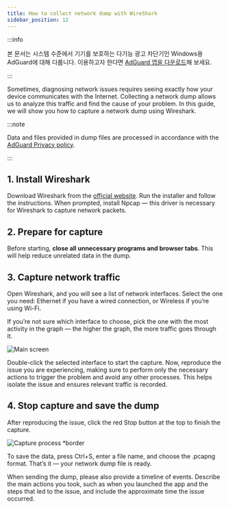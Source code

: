 ```yaml
---
title: How to collect network dump with WireShark
sidebar_position: 12
---
```


:::info

본 문서는 시스템 수준에서 기기를 보호하는 다기능 광고 차단기인 Windows용 AdGuard에 대해 다룹니다. 이용하고자 한다면 [AdGuard 앱을 다운로드](https://agrd.io/download-kb-adblock)해 보세요.

:::

Sometimes, diagnosing network issues requires seeing exactly how your device communicates with the Internet. Collecting a network dump allows us to analyze this traffic and find the cause of your problem. In this guide, we will show you how to capture a network dump using Wireshark.

:::note

Data and files provided in dump files are processed in accordance with the [AdGuard Privacy policy](https://adguard.com/privacy.html).

:::

## 1. Install Wireshark

Download Wireshark from the [official website](https://www.wireshark.org/download.html). Run the installer and follow the instructions. When prompted, install Npcap — this driver is necessary for Wireshark to capture network packets.

## 2. Prepare for capture

Before starting, **close all unnecessary programs and browser tabs**. This will help reduce unrelated data in the dump.

## 3. Capture network traffic

Open Wireshark, and you will see a list of network interfaces. Select the one you need: Ethernet if you have a wired connection, or Wireless if you’re using Wi-Fi.

If you’re not sure which interface to choose, pick the one with the most activity in the graph — the higher the graph, the more traffic goes through it.

![Main screen](https://cdn.adtidy.org/content/kb/ad_blocker/windows/solving-problems/main_screen.png)

Double-click the selected interface to start the capture. Now, reproduce the issue you are experiencing, making sure to perform only the necessary actions to trigger the problem and avoid any other processes. This helps isolate the issue and ensures relevant traffic is recorded.

## 4. Stop capture and save the dump

After reproducing the issue, click the red Stop button at the top to finish the capture.

![Capture process \*border](https://cdn.adtidy.org/content/kb/ad_blocker/windows/solving-problems/capturing_process.png)

To save the data, press Ctrl+S, enter a file name, and choose the .pcapng format. That’s it — your network dump file is ready.

When sending the dump, please also provide a timeline of events. Describe the main actions you took, such as when you launched the app and the steps that led to the issue, and include the approximate time the issue occurred.
